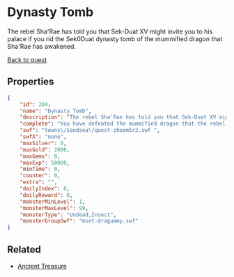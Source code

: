 # Dynasty Tomb

The rebel Sha'Rae has told you that Sek-Duat XV might invite you to his palace if you rid the Sek0Duat dynasty tomb of the mummified dragon that Sha'Rae has awakened.

[Back to quest](../quests.md)

## Properties

```json
{
    "id": 204,
    "name": "Dynasty Tomb",
    "description": "The rebel Sha'Rae has told you that Sek-Duat XV might invite you to his palace if you rid the Sek0Duat dynasty tomb of the mummified dragon that Sha'Rae has awakened.",
    "complete": "You have defeated the mummified dragon that the rebel Sha'Rae awakened. Now all you can do is sit back and hope that this amazing deed merits a palace invite from Sek-Duat XV.",
    "swf": "towns\/Sandsea\/quest-zhoom5r2.swf ",
    "swfX": "none",
    "maxSilver": 0,
    "maxGold": 2000,
    "maxGems": 0,
    "maxExp": 50000,
    "minTime": 0,
    "counter": 0,
    "extra": "",
    "dailyIndex": 0,
    "dailyReward": 0,
    "monsterMinLevel": 1,
    "monsterMaxLevel": 99,
    "monsterType": "Undead,Insect",
    "monsterGroupSwf": "mset-dragummy.swf"
}
```

## Related

- [Ancient Treasure](../items/1419-ancient-treasure.md)

